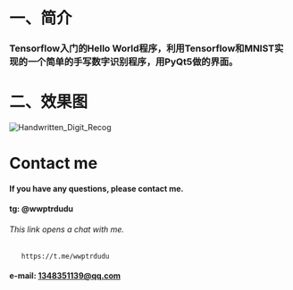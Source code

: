# 一、简介 
### Tensorflow入门的Hello World程序，利用Tensorflow和MNIST实现的一个简单的手写数字识别程序，用PyQt5做的界面。

# 二、效果图     

![Handwritten_Digit_Recog](https://github.com/wwptrdudu/Handwritten_Digit_Recognition/blob/master/pic/result_show.gif )

# Contact me 
#### If you have any questions, please contact me.
#### tg: @wwptrdudu
###### This link opens a chat with me.
       https://t.me/wwptrdudu
#### e-mail: 1348351139@qq.com